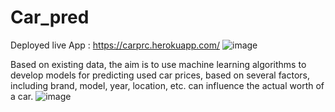 # Car_pred


Deployed live App : https://carprc.herokuapp.com/ ![image](https://user-images.githubusercontent.com/48132861/125552436-ae35c986-8fca-4f90-a9be-70946ffd28ff.png)


Based on existing data, the aim is to use machine learning algorithms to develop models for predicting used car prices, based on several factors, including brand, model, year, location, etc. can influence the actual worth of a car.
![image](https://user-images.githubusercontent.com/48132861/125553275-d4e062bd-4f0b-40ef-8bcc-f960fce443b3.png)


